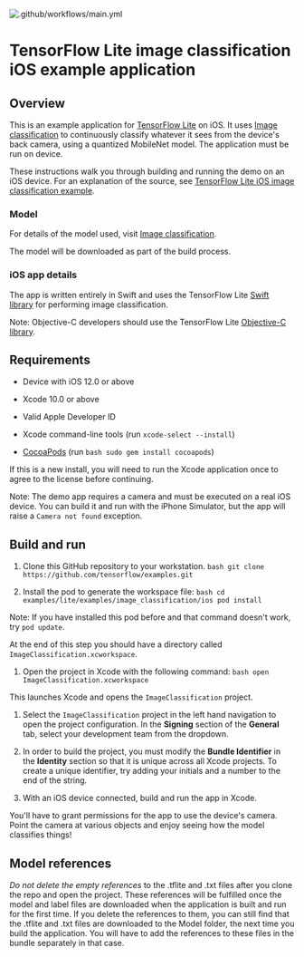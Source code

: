 ![.github/workflows/main.yml](https://github.com/Capstone-Projects-2020-Spring/iASL-iOS/workflows/.github/workflows/main.yml/badge.svg)
# TensorFlow Lite image classification iOS example application

## Overview

This is an example application for [TensorFlow Lite](https://tensorflow.org/lite)
on iOS. It uses [Image classification](https://www.tensorflow.org/lite/models/image_classification/overview)
to continuously classify whatever it sees from the device's back camera, using
a quantized MobileNet model. The application must be run on device.

These instructions walk you through building and
running the demo on an iOS device. For an explanation of the source, see
[TensorFlow Lite iOS image classification example](https://github.com/tensorflow/examples/blob/master/lite/examples/image_classification/ios/EXPLORE_THE_CODE.md).

<!-- TODO(b/124116863): Add app screenshot. -->

### Model
For details of the model used, visit [Image classification](https://www.tensorflow.org/lite/models/image_classification/overview).

The model will be downloaded as part of the build process.

### iOS app details

The app is written entirely in Swift and uses the TensorFlow Lite
[Swift library](https://github.com/tensorflow/tensorflow/tree/master/tensorflow/lite/experimental/swift)
for performing image classification.

Note: Objective-C developers should use the TensorFlow Lite
[Objective-C library](https://github.com/tensorflow/tensorflow/tree/master/tensorflow/lite/experimental/objc).

## Requirements

*   Device with iOS 12.0 or above

*   Xcode 10.0 or above

*   Valid Apple Developer ID

*   Xcode command-line tools (run `xcode-select --install`)

*   [CocoaPods](https://cocoapods.org/) (run `bash sudo gem install cocoapods`)

If this is a new install, you will need to run the Xcode application once to
agree to the license before continuing.

Note: The demo app requires a camera and must be executed on a real iOS device.
You can build it and run with the iPhone Simulator, but the app will raise a
`Camera not found` exception.

## Build and run

1.  Clone this GitHub repository to your workstation. `bash git clone
    https://github.com/tensorflow/examples.git`

2.  Install the pod to generate the workspace file: `bash cd
    examples/lite/examples/image_classification/ios pod install`

Note: If you have installed this pod before and that command doesn't work, try
`pod update`.

At the end of this step you should have a directory called
`ImageClassification.xcworkspace`.

1.  Open the project in Xcode with the following command: `bash open
    ImageClassification.xcworkspace`

This launches Xcode and opens the `ImageClassification` project.

1.  Select the `ImageClassification` project in the left hand navigation to open
    the project configuration. In the **Signing** section of the **General**
    tab, select your development team from the dropdown.

2.  In order to build the project, you must modify the **Bundle Identifier** in
    the **Identity** section so that it is unique across all Xcode projects. To
    create a unique identifier, try adding your initials and a number to the end
    of the string.

3.  With an iOS device connected, build and run the app in Xcode.

You'll have to grant permissions for the app to use the device's camera. Point
the camera at various objects and enjoy seeing how the model classifies things!

## Model references
_Do not delete the empty references_ to the .tflite and .txt files after you
clone the repo and open the project. These references will be fulfilled once the
model and label files are downloaded when the application is built and run for
the first time. If you delete the references to them, you can still find that
the .tflite and .txt files are downloaded to the Model folder, the next time you
build the application. You will have to add the references to these files in the
bundle separately in that case.

